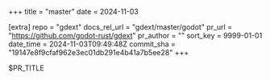 +++
title = "master"
date = 2024-11-03

[extra]
repo = "gdext"
docs_rel_url = "gdext/master/godot"
pr_url = "https://github.com/godot-rust/gdext"
pr_author = ""
sort_key = 9999-01-01
date_time = 2024-11-03T09:49:48Z
commit_sha = "19147e8f9cfaf962e3ec01db291e4b41a7b5ee28"
+++

$PR_TITLE
